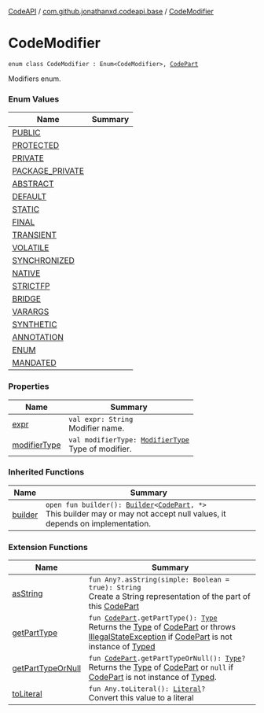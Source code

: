 [CodeAPI](../../index.md) / [com.github.jonathanxd.codeapi.base](../index.md) / [CodeModifier](.)

# CodeModifier

`enum class CodeModifier : Enum<CodeModifier>, `[`CodePart`](../../com.github.jonathanxd.codeapi/-code-part/index.md)

Modifiers enum.

### Enum Values

| Name | Summary |
|---|---|
| [PUBLIC](-p-u-b-l-i-c.md) |  |
| [PROTECTED](-p-r-o-t-e-c-t-e-d.md) |  |
| [PRIVATE](-p-r-i-v-a-t-e.md) |  |
| [PACKAGE_PRIVATE](-p-a-c-k-a-g-e_-p-r-i-v-a-t-e.md) |  |
| [ABSTRACT](-a-b-s-t-r-a-c-t.md) |  |
| [DEFAULT](-d-e-f-a-u-l-t.md) |  |
| [STATIC](-s-t-a-t-i-c.md) |  |
| [FINAL](-f-i-n-a-l.md) |  |
| [TRANSIENT](-t-r-a-n-s-i-e-n-t.md) |  |
| [VOLATILE](-v-o-l-a-t-i-l-e.md) |  |
| [SYNCHRONIZED](-s-y-n-c-h-r-o-n-i-z-e-d.md) |  |
| [NATIVE](-n-a-t-i-v-e.md) |  |
| [STRICTFP](-s-t-r-i-c-t-f-p.md) |  |
| [BRIDGE](-b-r-i-d-g-e.md) |  |
| [VARARGS](-v-a-r-a-r-g-s.md) |  |
| [SYNTHETIC](-s-y-n-t-h-e-t-i-c.md) |  |
| [ANNOTATION](-a-n-n-o-t-a-t-i-o-n.md) |  |
| [ENUM](-e-n-u-m.md) |  |
| [MANDATED](-m-a-n-d-a-t-e-d.md) |  |

### Properties

| Name | Summary |
|---|---|
| [expr](expr.md) | `val expr: String`<br>Modifier name. |
| [modifierType](modifier-type.md) | `val modifierType: `[`ModifierType`](../-modifier-type/index.md)<br>Type of modifier. |

### Inherited Functions

| Name | Summary |
|---|---|
| [builder](../../com.github.jonathanxd.codeapi/-code-part/builder.md) | `open fun builder(): `[`Builder`](../../com.github.jonathanxd.codeapi.builder/-builder/index.md)`<`[`CodePart`](../../com.github.jonathanxd.codeapi/-code-part/index.md)`, *>`<br>This builder may or may not accept null values, it depends on implementation. |

### Extension Functions

| Name | Summary |
|---|---|
| [asString](../../com.github.jonathanxd.codeapi.util/kotlin.-any/as-string.md) | `fun Any?.asString(simple: Boolean = true): String`<br>Create a String representation of the part of this [CodePart](../../com.github.jonathanxd.codeapi/-code-part/index.md) |
| [getPartType](../../com.github.jonathanxd.codeapi.util/get-part-type.md) | `fun `[`CodePart`](../../com.github.jonathanxd.codeapi/-code-part/index.md)`.getPartType(): `[`Type`](http://docs.oracle.com/javase/6/docs/api/java/lang/reflect/Type.html)<br>Returns the [Type](http://docs.oracle.com/javase/6/docs/api/java/lang/reflect/Type.html) of [CodePart](../../com.github.jonathanxd.codeapi/-code-part/index.md) or throws [IllegalStateException](http://docs.oracle.com/javase/6/docs/api/java/lang/IllegalStateException.html) if [CodePart](../../com.github.jonathanxd.codeapi/-code-part/index.md) is not instance of [Typed](../-typed/index.md) |
| [getPartTypeOrNull](../../com.github.jonathanxd.codeapi.util/get-part-type-or-null.md) | `fun `[`CodePart`](../../com.github.jonathanxd.codeapi/-code-part/index.md)`.getPartTypeOrNull(): `[`Type`](http://docs.oracle.com/javase/6/docs/api/java/lang/reflect/Type.html)`?`<br>Returns the [Type](http://docs.oracle.com/javase/6/docs/api/java/lang/reflect/Type.html) of [CodePart](../../com.github.jonathanxd.codeapi/-code-part/index.md) or `null` if [CodePart](../../com.github.jonathanxd.codeapi/-code-part/index.md) is not instance of [Typed](../-typed/index.md). |
| [toLiteral](../../com.github.jonathanxd.codeapi.util.conversion/kotlin.-any/to-literal.md) | `fun Any.toLiteral(): `[`Literal`](../../com.github.jonathanxd.codeapi.literal/-literal/index.md)`?`<br>Convert this value to a literal |
